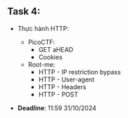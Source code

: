 ## Task 4:

- Thực hành HTTP:
    - PicoCTF:
        - GET aHEAD
        - Cookies
    - Root-me:
        - HTTP - IP restriction bypass
        - HTTP - User-agent
        - HTTP - Headers
        - HTTP - POST

- **Deadline**: 11:59 31/10/2024
